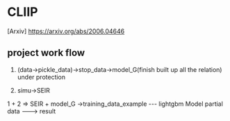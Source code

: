 # CLIIP

\[Arxiv\] <https://arxiv.org/abs/2006.04646>
## project work flow
1. (data->pickle_data)->stop_data->model_G(finish built up all the relation)
  under protection

2. simu->SEIR

1 + 2 => SEIR + model_G ->training_data_example --- lightgbm Model partial data ---> result
##




